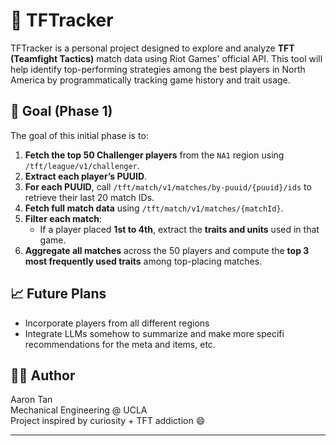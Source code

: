 # 🧠 TFTracker

TFTracker is a personal project designed to explore and analyze **TFT (Teamfight Tactics)** match data using Riot Games' official API. This tool will help identify top-performing strategies among the best players in North America by programmatically tracking game history and trait usage.

## 🎯 Goal (Phase 1)

The goal of this initial phase is to:

1. **Fetch the top 50 Challenger players** from the `NA1` region using `/tft/league/v1/challenger`.
2. **Extract each player’s PUUID**.
3. **For each PUUID**, call `/tft/match/v1/matches/by-puuid/{puuid}/ids` to retrieve their last 20 match IDs.
4. **Fetch full match data** using `/tft/match/v1/matches/{matchId}`.
5. **Filter each match**:
   - If a player placed **1st to 4th**, extract the **traits and units** used in that game.
6. **Aggregate all matches** across the 50 players and compute the **top 3 most frequently used traits** among top-placing matches.

## 📈 Future Plans

- Incorporate players from all different regions
- Integrate LLMs somehow to summarize and make more specifi recommendations for the meta and items, etc.

## 👨‍💻 Author

Aaron Tan  
Mechanical Engineering @ UCLA  
Project inspired by curiosity + TFT addiction 😄

---
